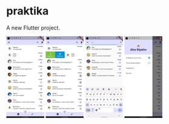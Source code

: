 # praktika

A new Flutter project.
<p float="left">
  <img src="demo/ss1.png" width="100" />
  <img src="demo/ss2.png" width="100" /> 
  <img src="demo/ss3.png" width="100" />
  <img src="demo/ss4.png" width="100" />
</p>
